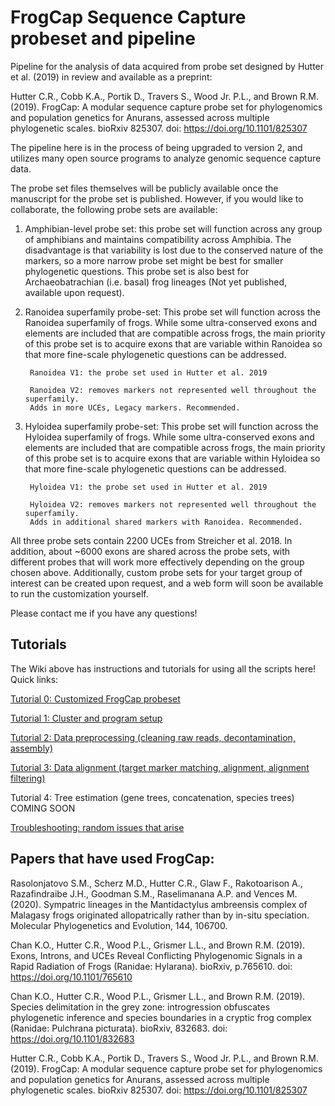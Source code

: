 # FrogCap Sequence Capture probeset and pipeline

Pipeline for the analysis of data acquired from probe set designed by Hutter et al. (2019) in review and available as a preprint:

Hutter C.R., Cobb K.A., Portik D., Travers S., Wood Jr. P.L., and Brown R.M. (2019). FrogCap: A modular sequence capture probe set for phylogenomics and population genetics for Anurans, assessed across multiple phylogenetic scales. bioRxiv 825307. doi: https://doi.org/10.1101/825307


The pipeline here is in the process of being upgraded to version 2, and utilizes many open source programs to analyze genomic sequence capture data. 

The probe set files themselves will be publicly available once the manuscript for the probe set is published. However, if you would like to collaborate, the following probe sets are available: 

1) Amphibian-level probe set: this probe set will function across any group of amphibians and maintains compatibility across Amphibia. The disadvantage is that variability is lost due to the conserved nature of the markers, so a more narrow probe set might be best for smaller phylogenetic questions. This probe set is also best for Archaeobatrachian (i.e. basal) frog lineages (Not yet published, available upon request). 


2) Ranoidea superfamily probe-set: This probe set will function across the Ranoidea superfamily of frogs. While some ultra-conserved exons and elements are included that are compatible across frogs, the main priority of this probe set is to acquire exons that are variable within Ranoidea so that more fine-scale phylogenetic questions can be addressed. 

		Ranoidea V1: the probe set used in Hutter et al. 2019

 		Ranoidea V2: removes markers not represented well throughout the superfamily. 
		Adds in more UCEs, Legacy markers. Recommended. 


3) Hyloidea superfamily probe-set: This probe set will function across the Hyloidea superfamily of frogs. While some ultra-conserved exons and elements are included that are compatible across frogs, the main priority of this probe set is to acquire exons that are variable within Hyloidea so that more fine-scale phylogenetic questions can be addressed. 

		Hyloidea V1: the probe set used in Hutter et al. 2019

		Hyloidea V2: removes markers not represented well throughout the superfamily. 
		Adds in additional shared markers with Ranoidea. Recommended. 


All three probe sets contain 2200 UCEs from Streicher et al. 2018. In addition, about ~6000 exons are shared across the probe sets, with different probes that will work more effectively depending on the group chosen above. Additionally, custom probe sets for your target group of interest can be created upon request, and a web form will soon be available to run the customization yourself.

Please contact me if you have any questions! 

## Tutorials 

The Wiki above has instructions and tutorials for using all the scripts here! Quick links:

[Tutorial 0: Customized FrogCap probeset](https://github.com/chutter/FrogCap-Sequence-Capture/wiki/Tutorial-0:-Customized-FrogCap-probe-set)

[Tutorial 1: Cluster and program setup](https://github.com/chutter/FrogCap-Sequence-Capture/wiki/Tutorial-1---Setting-up-environment)

[Tutorial 2: Data preprocessing (cleaning raw reads, decontamination, assembly)](https://github.com/chutter/FrogCap-Sequence-Capture/wiki/Tutorial-2---Data-Processing)

[Tutorial 3: Data alignment (target marker matching, alignment, alignment filtering)](https://github.com/chutter/FrogCap-Sequence-Capture/wiki/Tutorial-3---Marker-Matching-and-Alignment)

Tutorial 4: Tree estimation (gene trees, concatenation, species trees) COMING SOON

[Troubleshooting: random issues that arise](https://github.com/chutter/FrogCap-Sequence-Capture/wiki/Troubleshooting)


## Papers that have used FrogCap:

Rasolonjatovo S.M., Scherz M.D., Hutter C.R., Glaw F., Rakotoarison A., Razafindraibe J.H., Goodman S.M., Raselimanana A.P. and Vences M. (2020). Sympatric lineages in the Mantidactylus ambreensis complex of Malagasy frogs originated allopatrically rather than by in-situ speciation. Molecular Phylogenetics and Evolution, 144, 106700.

Chan K.O., Hutter C.R., Wood P.L., Grismer L.L., and Brown R.M. (2019). Exons, Introns, and UCEs Reveal Conflicting Phylogenomic Signals in a Rapid Radiation of Frogs (Ranidae: Hylarana). bioRxiv, p.765610. doi: https://doi.org/10.1101/765610

Chan K.O., Hutter C.R., Wood P.L., Grismer L.L., and Brown R.M. (2019). Species delimitation in the grey zone: introgression obfuscates phylogenetic inference and species boundaries in a cryptic frog complex (Ranidae: Pulchrana picturata). bioRxiv, 832683. doi: https://doi.org/10.1101/832683

Hutter C.R., Cobb K.A., Portik D., Travers S., Wood Jr. P.L., and Brown R.M. (2019). FrogCap: A modular sequence capture probe set for phylogenomics and population genetics for Anurans, assessed across multiple phylogenetic scales. bioRxiv 825307. doi: https://doi.org/10.1101/825307
